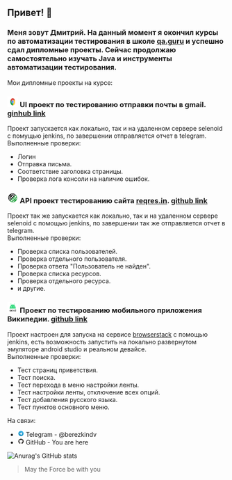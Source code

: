 ## Привет! 👋

### Меня зовут Дмитрий. На данный момент я окончил курсы по автоматизации тестирования в школе [qa.guru](https://qa.guru/) и успешно сдал дипломные проекты. Сейчас продолжаю самостоятельно изучать Java и инструменты автоматизации тестирования.

Мои дипломные проекты на курсе:

### <img src="images/logos/Chrome.svg" width="25" height="25"  alt="Android"/></a> UI проект по тестированию отправки почты в gmail. [ginhub link](https://github.com/berezkindv42/berezkindv_diploma_ui_tests_project)
Проект запускается как локально, так и на удаленном сервере selenoid с помущью jenkins, по завершении отправляется отчет в telegram. \
Выполненные проверки:
- Логин
- Отправка письма.
- Соответствие заголовка страницы.
- Проверка лога консоли на наличие ошибок.

### <img src="images/logos/Rest-Assured.svg" width="25" height="25"  alt="Android"/></a> API проект тестированию сайта [reqres.in](https://reqres.in/). [github link](https://github.com/berezkindv42/berezkindv_diploma_rest_api_tests_project)
Проект так же запускается как локально, так и на удаленном сервере selenoid с помощью jenkins, по завершении так же отправляется отчет в telegram. \
Выполненные проверки:
- Проверка списка пользователей.
- Проверка отдельного пользователя.
- Проверка ответа "Пользователь не найден".
- Проверка списка ресурсов.
- Проверка отдельного ресурса.
- и другие.

### <img src="images/logos/Android.svg" width="25" height="25"  alt="Android"/></a> Проект по тестированию мобильного приложения Википедии. [github link](https://github.com/berezkindv42/berezkindv_diploma_mobile_tests_project)
Проект настроен для запуска на сервисе [browserstack](https://www.browserstack.com/) с помощью jenkins, есть возможность запустить на локально развернутом эмуляторе android studio и реальном девайсе. \
Выполненные проверки:
- Тест страниц приветствия.
- Тест поиска.
- Тест перехода в меню настройки ленты.
- Тест настройки ленты, отключение всех опций.
- Тест добавления русского языка.
- Тест пунктов основного меню.

На связи:
- <img src="images/logos/Telegram.svg" width="15" height="15"  alt="Allure"/> Telegram  - @berezkindv
- <img src="images/logos/Github.svg" width="15" height="15"  alt="Github"/> GitHub    - You are here



![Anurag's GitHub stats](https://github-readme-stats.vercel.app/api?username=berezkindv42&show_icons=true&theme=great-gatsby)



> May the Force be with you
<!--
**berezkindv42/berezkindv42** is a ✨ _special_ ✨ repository because its `README.md` (this file) appears on your GitHub profile.

Here are some ideas to get you started:

- 🔭 I’m currently working on ...
- 🌱 I’m currently learning ...
- 👯 I’m looking to collaborate on ...
- 🤔 I’m looking for help with ...
- 💬 Ask me about ...
- 📫 How to reach me: ...
- 😄 Pronouns: ...
- ⚡ Fun fact: ...
-->
